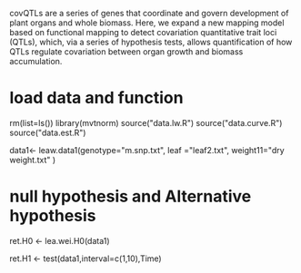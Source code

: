 covQTLs are a series of genes that coordinate and govern development of plant organs and whole biomass. Here, we expand a new mapping model based on functional mapping to detect covariation quantitative trait loci (QTLs), which, via a series of hypothesis tests, allows quantification of how QTLs regulate covariation between organ growth and biomass accumulation.

# load data and function
rm(list=ls())
library(mvtnorm)
source("data.lw.R")
source("data.curve.R")
source("data.est.R")


data1<- leaw.data1(genotype="m.snp.txt",
                   leaf ="leaf2.txt",
                   weight11="dry weight.txt" )


# null hypothesis and Alternative hypothesis

ret.H0 <- lea.wei.H0(data1)

ret.H1 <- test(data1,interval=c(1,10),Time)

